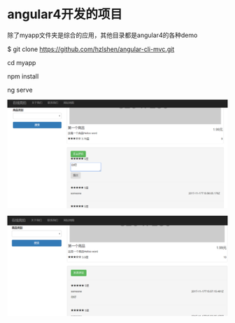 angular4开发的项目
=====================

除了myapp文件夹是综合的应用，其他目录都是angular4的各种demo
		
$ git clone https://github.com/hzlshen/angular-cli-mvc.git

cd myapp 

npm install 

ng serve



![Image text](https://github.com/hzlshen/Imgage_box/blob/master/posted_stars.png)

![Image text](https://github.com/hzlshen/Imgage_box/blob/master/stars_pinglun.png)
	
